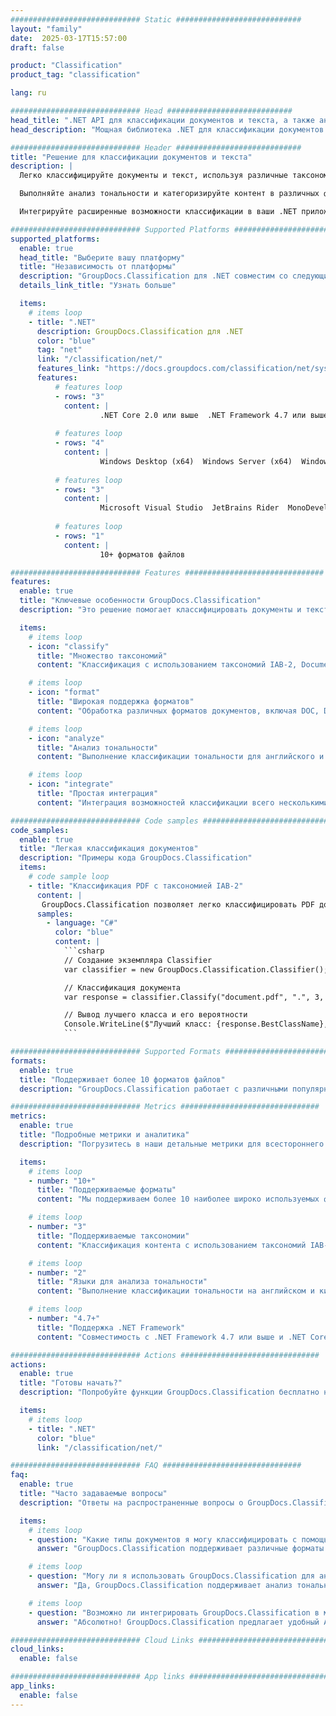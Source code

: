 ```yaml
---
############################# Static ############################
layout: "family"
date:  2025-03-17T15:57:00
draft: false

product: "Classification"
product_tag: "classification"

lang: ru

############################# Head ############################
head_title: ".NET API для классификации документов и текста, а также анализа тональности"
head_description: "Мощная библиотека .NET для классификации документов и текста с использованием таксономий IAB-2, Document и Sentiment. Поддерживает множество форматов файлов и языков."

############################# Header ############################
title: "Решение для классификации документов и текста"
description: |
  Легко классифицируйте документы и текст, используя различные таксономии с помощью нашего .NET API.

  Выполняйте анализ тональности и категоризируйте контент в различных форматах файлов и на разных языках.

  Интегрируйте расширенные возможности классификации в ваши .NET приложения всего несколькими строками кода.

############################# Supported Platforms ###############################
supported_platforms:
  enable: true
  head_title: "Выберите вашу платформу"
  title: "Независимость от платформы"
  description: "GroupDocs.Classification для .NET совместим со следующими операционными системами и фреймворками:"
  details_link_title: "Узнать больше"

  items:
    # items loop
    - title: ".NET"
      description: GroupDocs.Classification для .NET
      color: "blue"
      tag: "net"
      link: "/classification/net/"
      features_link: "https://docs.groupdocs.com/classification/net/system-requirements/"
      features:
          # features loop
          - rows: "3"
            content: |
                    .NET Core 2.0 или выше  .NET Framework 4.7 или выше
      
          # features loop
          - rows: "4"
            content: |
                    Windows Desktop (x64)  Windows Server (x64)  Windows Azure  Mac OS X x64 (10.12+)
      
          # features loop
          - rows: "3"
            content: |
                    Microsoft Visual Studio  JetBrains Rider  MonoDevelop
      
          # features loop
          - rows: "1"
            content: |
                    10+ форматов файлов

############################# Features ###############################
features:
  enable: true
  title: "Ключевые особенности GroupDocs.Classification"
  description: "Это решение помогает классифицировать документы и текст, используя различные таксономии, выполнять анализ тональности и интегрировать расширенные возможности классификации в ваши .NET приложения."

  items:
    # items loop
    - icon: "classify"
      title: "Множество таксономий"
      content: "Классификация с использованием таксономий IAB-2, Document и Sentiment."

    # items loop
    - icon: "format"
      title: "Широкая поддержка форматов"
      content: "Обработка различных форматов документов, включая DOC, DOCX, PDF и другие."

    # items loop
    - icon: "analyze"
      title: "Анализ тональности"
      content: "Выполнение классификации тональности для английского и китайского текста."

    # items loop
    - icon: "integrate"
      title: "Простая интеграция"
      content: "Интеграция возможностей классификации всего несколькими строками кода."

############################# Code samples ############################
code_samples:
  enable: true
  title: "Легкая классификация документов"
  description: "Примеры кода GroupDocs.Classification"
  items:
    # code sample loop
    - title: "Классификация PDF с таксономией IAB-2"
      content: |
       GroupDocs.Classification позволяет легко классифицировать PDF документы, используя таксономию IAB-2. Просто укажите путь к документу, желаемое количество результатов и тип таксономии, чтобы получить результаты классификации.
      samples:
        - language: "C#"
          color: "blue"
          content: |
            ```csharp
            // Создание экземпляра Classifier
            var classifier = new GroupDocs.Classification.Classifier();

            // Классификация документа
            var response = classifier.Classify("document.pdf", ".", 3, Taxonomy.Iab2);

            // Вывод лучшего класса и его вероятности
            Console.WriteLine($"Лучший класс: {response.BestClassName}, Вероятность: {response.BestClassProbability}");
            ```

############################# Supported Formats ###############################
formats:
  enable: true
  title: "Поддерживает более 10 форматов файлов"
  description: "GroupDocs.Classification работает с различными популярными форматами документов"

############################# Metrics ###############################
metrics:
  enable: true
  title: "Подробные метрики и аналитика"
  description: "Погрузитесь в наши детальные метрики для всестороннего обзора нашей производительности и роста."

  items:
    # items loop
    - number: "10+"
      title: "Поддерживаемые форматы"
      content: "Мы поддерживаем более 10 наиболее широко используемых форматов документов."

    # items loop
    - number: "3"
      title: "Поддерживаемые таксономии"
      content: "Классификация контента с использованием таксономий IAB-2, Document и Sentiment."

    # items loop
    - number: "2"
      title: "Языки для анализа тональности"
      content: "Выполнение классификации тональности на английском и китайском языках."

    # items loop
    - number: "4.7+"
      title: "Поддержка .NET Framework"
      content: "Совместимость с .NET Framework 4.7 или выше и .NET Core 2.0 или выше."

############################# Actions ###############################
actions:
  enable: true
  title: "Готовы начать?"
  description: "Попробуйте функции GroupDocs.Classification бесплатно на вашей платформе."

  items:
    # items loop
    - title: ".NET"
      color: "blue"
      link: "/classification/net/"

############################# FAQ ###############################
faq:
  enable: true
  title: "Часто задаваемые вопросы"
  description: "Ответы на распространенные вопросы о GroupDocs.Classification."

  items:
    # items loop
    - question: "Какие типы документов я могу классифицировать с помощью GroupDocs.Classification?"
      answer: "GroupDocs.Classification поддерживает различные форматы документов, включая Microsoft Word (DOC, DOCX, RTF), OpenOffice (ODT), PDF и обычные текстовые файлы (TXT)."

    # items loop
    - question: "Могу ли я использовать GroupDocs.Classification для анализа тональности?"
      answer: "Да, GroupDocs.Classification поддерживает анализ тональности как для английского, так и для китайского текста, позволяя определять тональность документов или текстовых фрагментов."

    # items loop
    - question: "Возможно ли интегрировать GroupDocs.Classification в мое существующее .NET приложение?"
      answer: "Абсолютно! GroupDocs.Classification предлагает удобный API, который можно легко интегрировать в ваши .NET приложения всего несколькими строками кода. Он разработан для бесшовной работы с вашими существующими рабочими процессами."

############################# Cloud Links ###############################
cloud_links:
  enable: false

############################# App links ###############################
app_links:
  enable: false
---
```


